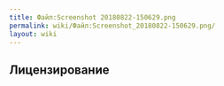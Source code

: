 ```yaml
---
title: Файл:Screenshot 20180822-150629.png
permalink: wiki/Файл:Screenshot_20180822-150629.png/
layout: wiki
---
```


## Лицензирование
